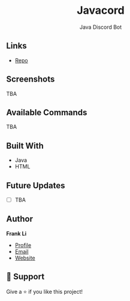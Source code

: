 <h1 align="center">Javacord</h1>
<p align="center">Java Discord Bot</p>

## Links

- [Repo](https://github.com/frankzhaoli/Javacord "Javacord Repo")

## Screenshots

TBA

## Available Commands

TBA

## Built With

- Java
- HTML

## Future Updates

- [ ] TBA

## Author

**Frank Li**

- [Profile](https://github.com/frankzhaoli "My Github Profile")
- [Email](mailto:zhao.lang.li2@gmail.com?subject=Hi "Hi!")
- [Website](https://www.linkedin.com/in/zhaofrank-li/ "LinkedIn")

## 🤝 Support

Give a ⭐️ if you like this project!